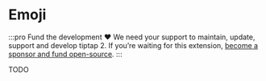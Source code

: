 # Emoji

:::pro Fund the development ♥
We need your support to maintain, update, support and develop tiptap 2. If you’re waiting for this extension, [become a sponsor and fund open-source](/sponsor).
:::

TODO
